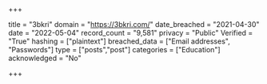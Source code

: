 +++

title = "3bkri"
domain = "https://3bkri.com/"
date_breached = "2021-04-30"
date = "2022-05-04"
record_count = "9,581"
privacy = "Public"
Verified = "True"
hashing = ["plaintext"]
breached_data = ["Email addresses", "Passwords"]
type = ["posts","post"]
categories = ["Education"]
acknowledged = "No"


+++




